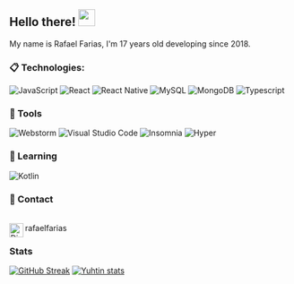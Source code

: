 ## Hello there! <img src="https://raw.githubusercontent.com/aemmadi/aemmadi/master/wave.gif" width="30px">

My name is Rafael Farias, I'm 17 years old developing since 2018.

### 📋 Technologies:
  ![JavaScript](https://img.shields.io/badge/JavaScript-F7DF1E?style=for-the-badge&logo=javascript&logoColor=black)
  ![React](https://img.shields.io/badge/React%20-%2302569B.svg?&style=for-the-badge&logo=React&logoColor=white)
  ![React Native](https://img.shields.io/badge/React%20Native-%2302569B.svg?&style=for-the-badge&logo=React&logoColor=white)
  ![MySQL](https://img.shields.io/badge/MySQL-00000F?style=for-the-badge&logo=mysql&logoColor=white)
  ![MongoDB](https://img.shields.io/badge/MongoDB-4EA94B?style=for-the-badge&logo=mongodb&logoColor=white)
  ![Typescript](https://img.shields.io/badge/typescript-007acc?style=for-the-badge&logo=typescript&logoColor=white)
  
### 🚀 Tools

  ![Webstorm](https://img.shields.io/badge/Webstorm-000000?style=for-the-badge&logo=webstorm&logoColor=blue)
  ![Visual Studio Code](https://img.shields.io/badge/VSCode-215959?style=for-the-badge&logo=visual-studio-code&logoColor=blue)
  ![Insomnia](https://img.shields.io/badge/-Insomnia-333333?style=for-the-badge&logo=insomnia)
  ![Hyper](https://img.shields.io/badge/-Hyper-000000?style=for-the-badge&logo=hyper)
  
### 🤯 Learning

![Kotlin](https://img.shields.io/badge/-Kotlin-3366cc?style=for-the-badge&logo=kotlin)

### 💬 Contact
</br><img align="left" alt="Discord" target="_blank" width="25px" src="https://raw.githubusercontent.com/anuraghazra/anuraghazra/master/assets/discord-round.svg"/>
<string>rafaelfarias</string>


### Stats
[![GitHub Streak](https://github-readme-streak-stats.herokuapp.com?user=therafaelfarias&theme=ayu-mirage)](https://git.io/streak-stats)
[![Yuhtin stats](https://github-readme-stats.vercel.app/api?username=therafaelfarias&layout=compact&theme=tokyonight&hide_title=true&show_icons=true&count_private=true)](https://github.com/therafaelfarias/)
